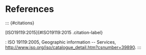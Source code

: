 # References

::: {#citations}

[ISO19119:2015]{#ISO19119:2015 .citation-label}

:   ISO 19119:2005, Geographic information \-- Services,
    <http://www.iso.org/iso/catalogue_detail.htm?csnumber=39890>.
:::
